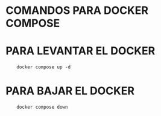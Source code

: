 # COMANDOS PARA DOCKER COMPOSE

# PARA LEVANTAR EL DOCKER
```
    docker compose up -d
```

# PARA BAJAR EL DOCKER
```
    docker compose down
```